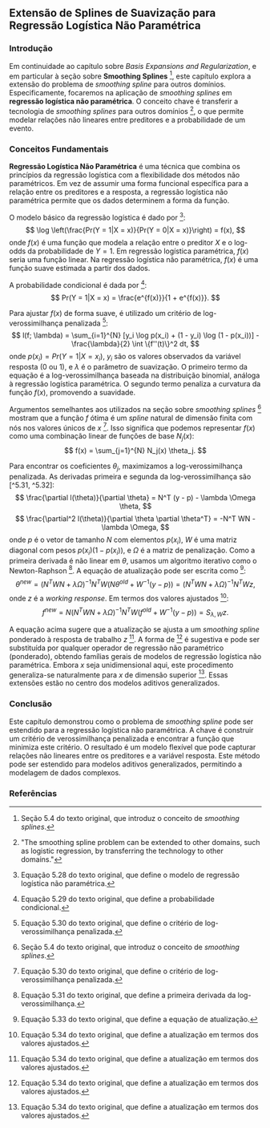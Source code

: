 ## Extensão de Splines de Suavização para Regressão Logística Não Paramétrica

### Introdução
Em continuidade ao capítulo sobre *Basis Expansions and Regularization*, e em particular à seção sobre **Smoothing Splines** [^5.4], este capítulo explora a extensão do problema de *smoothing spline* para outros domínios. Especificamente, focaremos na aplicação de *smoothing splines* em **regressão logística não paramétrica**. O conceito chave é transferir a tecnologia de *smoothing splines* para outros domínios [^frase_chave], o que permite modelar relações não lineares entre preditores e a probabilidade de um evento.

### Conceitos Fundamentais

**Regressão Logística Não Paramétrica** é uma técnica que combina os princípios da regressão logística com a flexibilidade dos métodos não paramétricos. Em vez de assumir uma forma funcional específica para a relação entre os preditores e a resposta, a regressão logística não paramétrica permite que os dados determinem a forma da função.

O modelo básico da regressão logística é dado por [^5.28]:
$$ \log \left(\frac{Pr(Y = 1|X = x)}{Pr(Y = 0|X = x)}\right) = f(x), $$
onde $f(x)$ é uma função que modela a relação entre o preditor $X$ e o log-odds da probabilidade de $Y = 1$.  Em regressão logística paramétrica, $f(x)$ seria uma função linear. Na regressão logística não paramétrica, $f(x)$ é uma função suave estimada a partir dos dados.

A probabilidade condicional é dada por [^5.29]:
$$ Pr(Y = 1|X = x) = \frac{e^{f(x)}}{1 + e^{f(x)}}. $$

Para ajustar $f(x)$ de forma suave, é utilizado um critério de log-verossimilhança penalizada [^5.30]:
$$ l(f; \lambda) = \sum_{i=1}^{N} [y_i \log p(x_i) + (1 - y_i) \log (1 - p(x_i))] - \frac{\lambda}{2} \int \{f''(t)\}^2 dt, $$
onde $p(x_i) = Pr(Y = 1|X = x_i)$, $y_i$ são os valores observados da variável resposta (0 ou 1), e $\lambda$ é o parâmetro de suavização. O primeiro termo da equação é a log-verossimilhança baseada na distribuição binomial, análoga à regressão logística paramétrica. O segundo termo penaliza a curvatura da função $f(x)$, promovendo a suavidade.

Argumentos semelhantes aos utilizados na seção sobre *smoothing splines* [^5.4] mostram que a função $f$ ótima é um *spline* natural de dimensão finita com nós nos valores únicos de $x$ [^5.30]. Isso significa que podemos representar $f(x)$ como uma combinação linear de funções de base $N_j(x)$:
$$ f(x) = \sum_{j=1}^{N} N_j(x) \theta_j. $$

Para encontrar os coeficientes $\theta_j$, maximizamos a log-verossimilhança penalizada. As derivadas primeira e segunda da log-verossimilhança são [^5.31, ^5.32]:
$$ \frac{\partial l(\theta)}{\partial \theta} = N^T (y - p) - \lambda \Omega \theta, $$
$$ \frac{\partial^2 l(\theta)}{\partial \theta \partial \theta^T} = -N^T WN - \lambda \Omega, $$
onde $p$ é o vetor de tamanho $N$ com elementos $p(x_i)$, $W$ é uma matriz diagonal com pesos $p(x_i)(1 - p(x_i))$, e $\Omega$ é a matriz de penalização. Como a primeira derivada é não linear em $\theta$, usamos um algoritmo iterativo como o Newton-Raphson [^5.31]. A equação de atualização pode ser escrita como [^5.33]:
$$ \theta^{new} = (N^T WN + \lambda \Omega)^{-1} N^T W (N \theta^{old} + W^{-1} (y - p)) = (N^T WN + \lambda \Omega)^{-1} N^T W z, $$
onde $z$ é a *working response*. Em termos dos valores ajustados [^5.34]:
$$ f^{new} = N (N^T WN + \lambda \Omega)^{-1} N^T W (f^{old} + W^{-1} (y - p)) = S_{\lambda, W} z. $$

A equação acima sugere que a atualização se ajusta a um *smoothing spline* ponderado à resposta de trabalho $z$ [^5.34]. A forma de [^5.34] é sugestiva e pode ser substituída por qualquer operador de regressão não paramétrico (ponderado), obtendo famílias gerais de modelos de regressão logística não paramétrica. Embora $x$ seja unidimensional aqui, este procedimento generaliza-se naturalmente para $x$ de dimensão superior [^5.34]. Essas extensões estão no centro dos modelos aditivos generalizados.

### Conclusão

Este capítulo demonstrou como o problema de *smoothing spline* pode ser estendido para a regressão logística não paramétrica. A chave é construir um critério de verossimilhança penalizada e encontrar a função que minimiza este critério. O resultado é um modelo flexível que pode capturar relações não lineares entre os preditores e a variável resposta. Este método pode ser estendido para modelos aditivos generalizados, permitindo a modelagem de dados complexos.

### Referências
[^frase_chave]: "The smoothing spline problem can be extended to other domains, such as logistic regression, by transferring the technology to other domains."
[^5.4]: Seção 5.4 do texto original, que introduz o conceito de *smoothing splines*.
[^5.28]: Equação 5.28 do texto original, que define o modelo de regressão logística não paramétrica.
[^5.29]: Equação 5.29 do texto original, que define a probabilidade condicional.
[^5.30]: Equação 5.30 do texto original, que define o critério de log-verossimilhança penalizada.
[^5.31]: Equação 5.31 do texto original, que define a primeira derivada da log-verossimilhança.
[^5.32]: Equação 5.32 do texto original, que define a segunda derivada da log-verossimilhança.
[^5.33]: Equação 5.33 do texto original, que define a equação de atualização.
[^5.34]: Equação 5.34 do texto original, que define a atualização em termos dos valores ajustados.
<!-- END -->